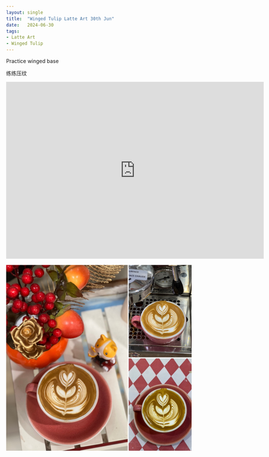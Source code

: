 ```yaml
---
layout: single
title:  "Winged Tulip Latte Art 30th Jun"
date:   2024-06-30
tags:
- Latte Art
- Winged Tulip
---
```



Practice winged base

练练压纹



<div class="embed-container">
  <iframe
      src="https://www.youtube.com/embed/jzQoG48LozU"
      width="700"
      height="480"
      frameborder="0"
      allowfullscreen="true">
  </iframe>
</div>


![](/assets/img/2024/06/30/BCF00D8A-7A3D-452C-A5BD-568D50899BE5.JPG)

